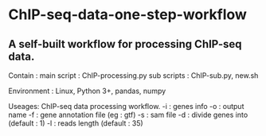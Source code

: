 # ChIP-seq-data-one-step-workflow
A self-built workflow for processing ChIP-seq data.
 -
Contain :
main script : ChIP-processing.py
sub scripts : ChIP-sub.py, new.sh

Environment : Linux, Python 3+, pandas, numpy

Useages:
  ChIP-seq data processing workflow.
  -i : genes info
  -o : output name
  -f : gene annotation file (eg : gtf)
  -s : sam file
  -d : divide genes into <int> (default : 1)
  -l : reads length (default : 35)
